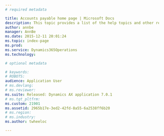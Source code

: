 ```yaml
---
# required metadata

title: Accounts payable home page | Microsoft Docs
description: This topic provides a list of the help topics and other resources that are available for Accounts payable.
author: annbe
manager: AnnBe
ms.date: 2015-12-11 20:01:24
ms.topic: index-page
ms.prod: 
ms.service: Dynamics365Operations
ms.technology: 

# optional metadata

# keywords: 
# ROBOTS: 
audience: Application User
# ms.devlang: 
# ms.reviewer: 
ms.suite: Released: Dynamics AX application 7.0.1
# ms.tgt_pltfrm: 
ms.custom: 21901
ms.assetid: 2965b17e-3ed2-42fd-8a55-6a2538ff6b20
# ms.region: 
# ms.industry: 
ms.author: twheeloc

---
```



